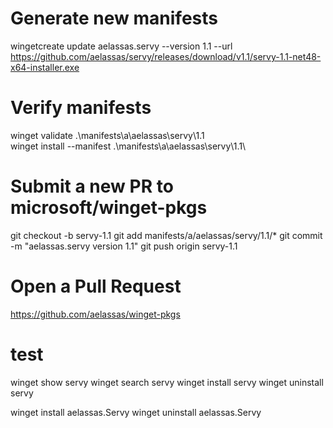 # Generate new manifests
wingetcreate update aelassas.servy --version 1.1 --url https://github.com/aelassas/servy/releases/download/v1.1/servy-1.1-net48-x64-installer.exe

# Verify manifests
winget validate .\manifests\a\aelassas\servy\1.1\
winget install --manifest .\manifests\a\aelassas\servy\1.1\

# Submit a new PR to microsoft/winget-pkgs
git checkout -b servy-1.1
git add manifests/a/aelassas/servy/1.1/*
git commit -m "aelassas.servy version 1.1"
git push origin servy-1.1

# Open a Pull Request
https://github.com/aelassas/winget-pkgs

# test
winget show servy
winget search servy
winget install servy
winget uninstall servy

winget install aelassas.Servy
winget uninstall aelassas.Servy
